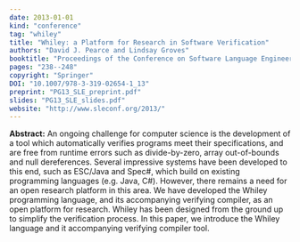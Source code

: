 ```yaml
---
date: 2013-01-01
kind: "conference"
tag: "whiley"
title: "Whiley: a Platform for Research in Software Verification"
authors: "David J. Pearce and Lindsay Groves"
booktitle: "Proceedings of the Conference on Software Language Engineering (SLE)"
pages: "238--248"
copyright: "Springer"
DOI: "10.1007/978-3-319-02654-1_13"
preprint: "PG13_SLE_preprint.pdf"
slides: "PG13_SLE_slides.pdf"
website: "http://www.sleconf.org/2013/"
---
```


**Abstract:** An ongoing challenge for computer science is the development of a tool which automatically verifies programs meet their specifications, and are free from runtime errors such as divide-by-zero, array out-of-bounds and null dereferences. Several impressive systems have been developed to this end, such as ESC/Java and Spec#, which build on existing programming languages (e.g. Java, C#). However, there remains a need for an open research platform in this area. We have developed the Whiley programming language, and its accompanying verifying compiler, as an open platform for research. Whiley has been designed from the ground up to simplify the verification process. In this paper, we introduce the Whiley language and it accompanying verifying compiler tool.